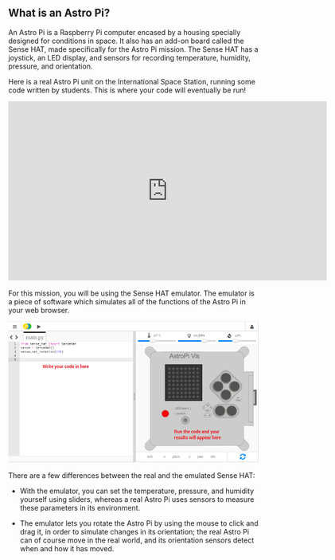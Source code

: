 ## What is an Astro Pi?

An Astro Pi is a Raspberry Pi computer encased by a housing specially designed for conditions in space. It also has an add-on board called the Sense HAT, made specifically for the Astro Pi mission. The Sense HAT has a joystick, an LED display, and sensors for recording temperature, humidity, pressure, and orientation.

Here is a real Astro Pi unit on the International Space Station, running some code written by students. This is where your code will eventually be run!

<iframe src="https://player.vimeo.com/video/172737314" width="640" height="360" frameborder="0" webkitallowfullscreen mozallowfullscreen allowfullscreen></iframe>

For this mission, you will be using the Sense HAT emulator. The emulator is a piece of software which simulates all of the functions of the Astro Pi in your web browser.

![Sense HAT emulator](images/sense-hat-emulator.png)

There are a few differences between the real and the emulated Sense HAT:

- With the emulator, you can set the temperature, pressure, and humidity yourself using sliders, whereas a real Astro Pi uses sensors to measure these parameters in its environment.

- The emulator lets you rotate the Astro Pi by using the mouse to click and drag it, in order to simulate changes in its orientation; the real Astro Pi can of course move in the real world, and its orientation sensors detect when and how it has  moved.
